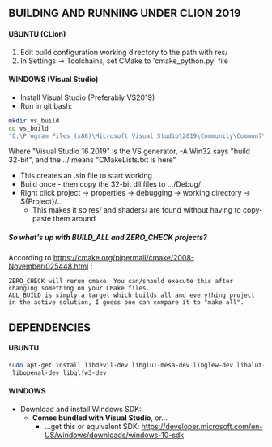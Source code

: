 BUILDING AND RUNNING UNDER CLION 2019 
---
#### UBUNTU (CLion)

1. Edit build configuration working directory to the path with res/
2. In Settings -> Toolchains, set CMake to 'cmake_python.py' file

#### WINDOWS (Visual Studio)

- Install Visual Studio (Preferably VS2019)
- Run in git bash:
```bash
mkdir vs_build
cd vs_build
"C:\Program Files (x86)\Microsoft Visual Studio\2019\Community\Common7\IDE\CommonExtensions\Microsoft\CMake\CMake\bin\cmake.exe" -G "Visual Studio 16 2019" -A Win32 ../
```
  Where "Visual Studio 16 2019" is the VS generator, -A Win32 says "build 32-bit", and the ../ means "CMakeLists.txt is here"
- This creates an .sln file to start working
- Build once - then copy the 32-bit dll files to .../Debug/
- Right click project -> properties -> debugging -> working directory -> ${Project}/..
  - This makes it so res/ and shaders/ are found without having to copy-paste them around

##### So what's up with BUILD_ALL and ZERO_CHECK projects?
According to https://cmake.org/pipermail/cmake/2008-November/025448.html :
```
ZERO_CHECK will rerun cmake. You can/should execute this after changing something on your CMake files.
ALL_BUILD is simply a target which builds all and everything project in the active solution, I guess one can compare it to "make all".
```

DEPENDENCIES
---
#### UBUNTU

```bash
sudo apt-get install libdevil-dev libglu1-mesa-dev libglew-dev libalut-dev \
 libopenal-dev libglfw3-dev
```

#### WINDOWS

- Download and install Windows SDK:
	- **Comes bundled with Visual Studio**, or...
    	- ...get this or equivalent SDK: https://developer.microsoft.com/en-US/windows/downloads/windows-10-sdk
